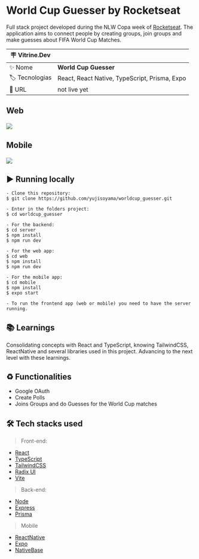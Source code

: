 # World Cup Guesser by Rocketseat

Full stack project developed during the NLW Copa week of <a href="https://www.rocketseat.com.br" target="_blank">Rocketseat</a>. The application aims to connect people by creating groups, join groups and make guesses about FIFA World Cup Matches.

| :placard: Vitrine.Dev |     |
| -------------  | --- |
| :sparkles: Nome        | **World Cup Guesser**
| :label: Tecnologias | React, React Native, TypeScript, Prisma, Expo
| :rocket: URL         | not live yet

## <p> Web </p>

![](https://user-images.githubusercontent.com/64661100/204915359-51463a93-5492-4b09-a0dd-9a8619cfdc8b.png?text=imagem+lindona+do+meu+projeto#vitrinedev)

## <p> Mobile </p>

![](https://user-images.githubusercontent.com/64661100/204915510-563f9ff5-fd43-462a-94db-6323bec4bd13.png?text=imagem+lindona+do+meu+projeto#vitrinedev)


## ▶️ Running locally
 
   ```
   - Clone this repository:
   $ git clone https://github.com/yujisoyama/worldcup_guesser.git
   
   - Enter in the folders project:
   $ cd worldcup_guesser

   - For the backend:
   $ cd server
   $ npm install
   $ npm run dev

   - For the web app:
   $ cd web
   $ npm install
   $ npm run dev
   
   - For the mobile app:
   $ cd mobile
   $ npm install
   $ expo start
   
   - To run the frontend app (web or mobile) you need to have the server running.
  ```
 
## 📚 Learnings

Consolidating concepts with React and TypeScript, knowing TailwindCSS, ReactNative and several libraries used in this project.
Advancing to the next level with these learnings.

## ♻️ Functionalities

- Google OAuth
- Create Polls
- Joins Groups and do Guesses for the World Cup matches

## 🛠 Tech stacks used

> Front-end: 

- [React](https://reactjs.org/)
- [TypeScript](https://www.typescriptlang.org/)
- [TailwindCSS](https://tailwindcss.com/)
- [Radix UI](https://www.radix-ui.com/)
- [Vite](https://vitejs.dev/)

> Back-end: 

- [Node](https://nodejs.org/en/)
- [Express](https://www.npmjs.com/package/express)
- [Prisma](https://www.prisma.io/express)

> Mobile

- [ReactNative](https://reactnative.dev/)
- [Expo](https://expo.dev/)
- [NativeBase](https://nativebase.io/)

